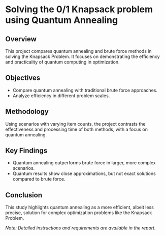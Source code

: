 # Solving the 0/1 Knapsack problem using Quantum Annealing

## Overview
This project compares quantum annealing and brute force methods in solving the Knapsack Problem. It focuses on demonstrating the efficiency and practicality of quantum computing in optimization.

## Objectives
- Compare quantum annealing with traditional brute force approaches.
- Analyze efficiency in different problem scales.

## Methodology
Using scenarios with varying item counts, the project contrasts the effectiveness and processing time of both methods, with a focus on quantum annealing.

## Key Findings
- Quantum annealing outperforms brute force in larger, more complex scenarios.
- Quantum results show close approximations, but not exact solutions compared to brute force.

## Conclusion
This study highlights quantum annealing as a more efficient, albeit less precise, solution for complex optimization problems like the Knapsack Problem.

_Note: Detailed instructions and requirements are available in the report._
